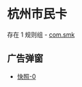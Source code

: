 # 杭州市民卡

存在 1 规则组 - [com.smk](/src/apps/com.smk.ts)

## 广告弹窗

- [快照-0](https://i.gkd.li/import/13402584)
